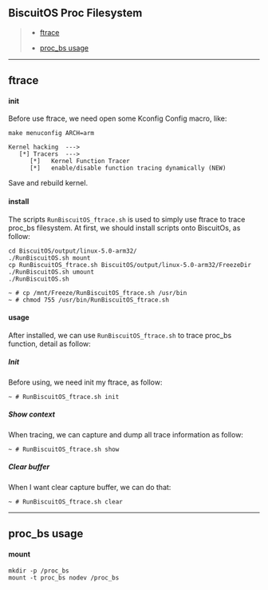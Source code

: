 BiscuitOS Proc Filesystem
------------------------------------------

> - [ftrace](#A)
>
> - [proc_bs usage](#B)

------------------------------------

## <span id="A">ftrace</span>

#### init

Before use ftrace, we need open some Kconfig Config macro, like:

```
make menuconfig ARCH=arm

Kernel hacking  --->
   [*] Tracers  --->
      [*]   Kernel Function Tracer
      [*]   enable/disable function tracing dynamically (NEW)
```

Save and rebuild kernel.

#### install

The scripts `RunBiscuitOS_ftrace.sh` is used to simply use ftrace to
trace proc_bs filesystem. At first, we should install scripts onto 
BiscuitOs, as follow:

```
cd BiscuitOS/output/linux-5.0-arm32/
./RunBiscuitOS.sh mount
cp RunBiscuitOS_ftrace.sh BiscuitOS/output/linux-5.0-arm32/FreezeDir
./RunBiscuitOS.sh umount
./RunBiscuitOS.sh

~ # cp /mnt/Freeze/RunBiscuitOS_ftrace.sh /usr/bin
~ # chmod 755 /usr/bin/RunBiscuitOS_ftrace.sh
```

#### usage

After installed, we can use `RunBiscuitOS_ftrace.sh` to trace proc_bs
function, detail as follow:

##### Init

Before using, we need init my ftrace, as follow:

```
~ # RunBiscuitOS_ftrace.sh init
```

##### Show context

When tracing, we can capture and dump all trace information as follow:

```
~ # RunBiscuitOS_ftrace.sh show
```

##### Clear buffer

When I want clear capture buffer, we can do that:

```
~ # RunBiscuitOS_ftrace.sh clear
```

------------------------------------

## <span id="B">proc_bs usage</span>

#### mount

```
mkdir -p /proc_bs
mount -t proc_bs nodev /proc_bs
```
